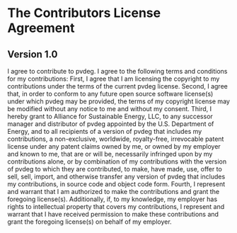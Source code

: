 The Contributors License Agreement
==========================================

Version 1.0
-----------
I agree to contribute to pvdeg. 
I agree to the following terms and conditions for my contributions: 
First, I agree that I am licensing the copyright to my contributions 
under the terms of the current pvdeg license. 
Second, I agree that, in order to conform to any future open source 
software license(s) under which pvdeg  may be provided, the terms of 
my copyright license may be modified without any notice to me and 
without my consent. 
Third, I hereby grant to Alliance for Sustainable Energy, LLC, 
to any successor manager and distributor of pvdeg  appointed by 
the U.S. Department of Energy, and to all recipients of 
a version of pvdeg that includes my contributions, a non-exclusive, 
worldwide, royalty-free, irrevocable patent license under any patent 
claims owned by me, or owned by my employer and known to me, that 
are or will be, necessarily infringed upon by my contributions alone, 
or by combination of my contributions with the version of pvdeg 
to which they are contributed, to make, have made, use, offer to sell, 
sell, import, and otherwise transfer any version of pvdeg  that 
includes my contributions, in source code and object code form. 
Fourth, I represent and warrant that I am authorized to make the 
contributions and grant the foregoing license(s). 
Additionally, if, to my knowledge, my employer has rights to 
intellectual property that covers my contributions, I represent 
and warrant that I have received permission to make these contributions 
and grant the foregoing license(s) on behalf of my employer.
